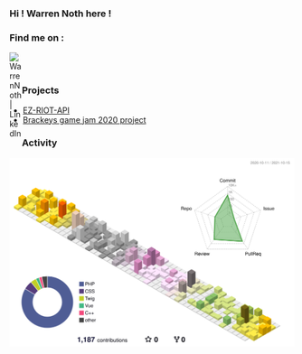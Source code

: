 ### Hi ! Warren Noth here !

### Find me on :

[<img align="left" alt="WarrenNoth | LinkedIn" width="22px" src="https://cdn.jsdelivr.net/npm/simple-icons@v3/icons/linkedin.svg" />][linkedin]
<br/><br/>

### Projects
* [EZ-RIOT-API][ezriotapi]
* [Brackeys game jam 2020 project][loopiloop]

### Activity
![](./profile-3d-contrib/profile-season-animate.svg)

[linkedin]: https://fr.linkedin.com/in/warren-noth-281572135
[ezriotapi]: http://ez-riot-api.warren-noth.fr
[loopiloop]: https://solber.itch.io/loopyloopjam
